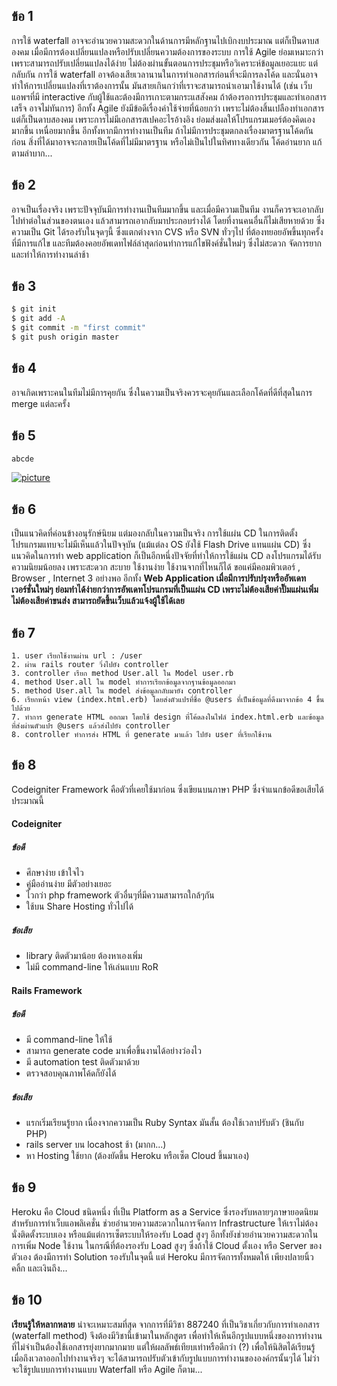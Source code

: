 ## ข้อ 1
การใช้ waterfall อาจจะอำนวยความสะดวกในด้านการมีหลักฐานไปเบิกงบประมาณ แต่ก็เป็นดาบสองคม เมื่อมีการต้องเปลี่ยนแปลงหรือปรับเปลี่ยนความต้องการของระบบ การใช้ Agile ย่อมเหมาะกว่า เพราะสามารถปรับเปลี่ยนแปลงได้ง่าย ไม่ต้องผ่านขั้นตอนการประชุมหรือวิเคราะห์ข้อมูลเยอะแยะ แต่กลับกัน การใช้ waterfall อาจต้องเสียเวลานานในการทำเอกสารก่อนที่จะมีการลงโค้ด และนั่นอาจทำให้การเปลี่ยนแปลงที่เราต้องการนั้น มันสายเกินกว่าที่เราจะสามารถนำเอามาใช้งานได้ (เช่น เว็บแอพฯที่มี interactive กับผู้ใช้และต้องมีการเกาะตามกระแสสังคม ถ้าต้องรอการประชุมและทำเอกสารเสร็จ อาจไม่ทันการ) อีกทั้ง Agile ยังมีข้อดีเรื่องค่าใช้จ่ายที่น้อยกว่า เพราะไม่ต้องสิ้นเปลืองทำเอกสาร แต่ก็เป็นดาบสองคม เพราะการไม่มีเอกสารสเปคอะไรอ้างอิง ย่อมส่งผลให้โปรแกรมเมอร์ต้องคิดเองมากขึ้น เหนื่อยมากขึ้น อีกทั้งหากมีการทำงานเป็นทีม ถ้าไม่มีการประชุมตกลงเรื่องมาตรฐานโค้ดกันก่อน สิ่งที่ได้มาอาจจะกลายเป็นโค้ดที่ไม่มีมาตรฐาน หรือไม่เป็นไปในทิศทางเดียวกัน โค้ดอ่านยาก แก้ตามลำบาก...

## ข้อ 2
อาจเป็นเรื่องจริง เพราะปัจจุบันมีการทำงานเป็นทีมมากขึ้น และเมื่อมีความเป็นทีม งานก็ควรจะเอากลับไปทำต่อในส่วนของตนเอง แล้วสามารถเอากลับมาประกอบร่างได้ โดยที่งานคนอื่นก็ไม่เสียหายด้วย ซึ่งความเป็น Git ได้รองรับในจุดๆนี้ ซึ่งแตกต่างจาก CVS หรือ SVN ทั่วๆไป ที่ต้องทยอยอัพขึ้นทุกครั้งที่มีการแก้ไข และทีมต้องคอยอัพเดทไฟล์ล่าสุดก่อนทำการแก้ไขฟังค์ชั่นใหม่ๆ ซึ่งไม่สะดวก จัดการยาก และทำให้การทำงานล่าช้า

## ข้อ 3
```sh
$ git init
$ git add -A
$ git commit -m "first commit"
$ git push origin master
```

## ข้อ 4
อาจเกิดเพราะคนในทีมไม่มีการคุยกัน ซึ่งในความเป็นจริงควรจะคุยกันและเลือกโค้ดที่ดีที่สุดในการ merge แต่ละครั้ง 

## ข้อ 5
```sh
abcde
```
[![picture](http://i.imgur.com/PDalw7N.png)](http://i.imgur.com/PDalw7N.png)

## ข้อ 6
เป็นแนวคิดที่ค่อนข้างอนุรักษ์นิยม แต่มองกลับในความเป็นจริง การใช้แผ่น CD ในการติดตั้งโปรแกรมแทบจะไม่มีเห็นแล้วในปัจจุบัน (แม้แต่ลง OS ยังใช้ Flash Drive แทนแผ่น CD) ซึ่งแนวคิดในการทำ web application ก็เป็นอีกหนึ่งปัจจัยที่ทำให้การใช้แผ่น CD ลงโปรแกรมได้รับความนิยมน้อยลง เพราะสะดวก สะบาย ใช้งานง่าย ใช้งานจากที่ไหนก็ได้ ขอแค่มีคอมพิวเตอร์ , Browser , Internet 3 อย่างพอ อีกทั้ง **Web Application เมื่อมีการปรับปรุงหรืออัพเดทเวอร์ชั่นใหม่ๆ ย่อมทำได้ง่ายกว่าการอัพเดทโปรแกรมที่เป็นแผ่น CD เพราะไม่ต้องเสียค่าปั๊มแผ่นเพิ่ม ไม่ต้องเสียค่าขนส่ง สามารถยัดขึ้นเว็บแล้วแจ้งผู้ใช้ได้เลย**

## ข้อ 7
	1. user เรียกใช้งานผ่าน url : /user
	2. ผ่าน rails router วิ่งไปยัง controller
	3. controller เรียก method User.all ใน Model user.rb
	4. method User.all ใน model ทำการเรียกข้อมูลจากฐานข้อมูลออกมา
	5. method User.all ใน model ส่งข้อมูลกลับมายัง controller
	6. เรียกหน้า view (index.html.erb) โดยส่งตัวแปรที่ชื่อ @users ที่เป็นข้อมูลที่ดึงมาจากข้อ 4 ขึ้นไปด้วย
	7. ทำการ generate HTML ออกมา โดยใช้ design ที่โค้ดลงในไฟล์ index.html.erb และข้อมูลที่ส่งผ่านตัวแปร @users แล้วส่งไปยัง controller
	8. controller ทำการส่ง HTML ที่ generate มาแล้ว ไปยัง user ที่เรียกใช้งาน

## ข้อ 8
Codeigniter Framework คือตัวที่เคยใช้มาก่อน ซึ่งเขียนบนภาษา PHP ซึ่งจำแนกข้อดีขอเสียได้ประมาณนี้
#### Codeigniter
##### ข้อดี
- ศึกษาง่าย เข้าใจไว
- คู่มืออ่านง่าย มีตัวอย่างเยอะ
- ไวกว่า php framework ตัวอื่นๆที่มีความสามารถใกล้ๆกัน
- ใช้บน Share Hosting ทั่วไปได้
##### ข้อเสีย
- library ติดตัวมาน้อย ต้องหาเองเพิ่ม
- ไม่มี command-line ให้เล่นแบบ RoR

#### Rails Framework
##### ข้อดี
- มี command-line ให้ใช้
- สามารถ generate code มาเพื่อขึ้นงานได้อย่างว่องไว
- มี automation test ติดตัวมาด้วย
- ตรวจสอบคุณภาพโค้ดก็ยังได้
##### ข้อเสีย
- แรกเริ่มเรียนรู้ยาก เนื่องจากความเป็น Ruby Syntax มันสั้น ต้องใช้เวลาปรับตัว (ชินกับ PHP)
- rails server บน locahost ช้า (มากก...)
- หา Hosting ใช้ยาก (ต้องยัดขึ้น Heroku หรือเซ็ต Cloud ขึ้นมาเอง)


## ข้อ 9
Heroku คือ Cloud ชนิดหนึ่ง ที่เป็น Platform as a Service ซึ่งรองรับหลายๆภาษายอดนิยมสำหรับการทำเว็บแอพลิเคชั่น ช่วยอำนวยความสะดวกในการจัดการ Infrastructure ให้เราไม่ต้องนั่งติดตั้งระบบเอง หรือแม้แต่การเซ็ตระบบให้รองรับ Load สูงๆ อีกทั้งยังช่วยอำนวยความสะดวกในการเพิ่ม Node ใช้งาน ในกรณีที่ต้องรองรับ Load สูงๆ ซึ่งถ้าใช้ Cloud ตั้งเอง หรือ Server ของตัวเอง ต้องมีการทำ Solution รองรับในจุดนี้ แต่ Heroku มีการจัดการทั้งหมดให้ เพียงปลายนิ้วคลิ้ก และเงินถึง...



## ข้อ 10
**เรียนรู้ให้หลากหลาย** น่าจะเหมาะสมที่สุด จากการที่มีวิชา 887240 ที่เป็นวิชาเกี่ยวกับการทำเอกสาร (waterfall method) จึงต้องมีวิชานี้เข้ามาในหลักสูตร เพื่อทำให้เห็นอีกรูปแบบหนึ่งของการทำงานที่ไม่จำเป็นต้องใช้เอกสารยุ่งยากมากมาย แต่ให้ผลลัพธ์เทียบเท่าหรือดีกว่า (?) เพื่อให้นิสิตได้เรียนรู้ เมื่อถึงเวลาออกไปทำงานจริงๆ จะได้สามารถปรับตัวเข้ากับรูปแบบการทำงานขององค์กรนั้นๆได้ ไม่ว่าจะใช้รูปแบบการทำงานแบบ Waterfall หรือ Agile ก็ตาม...